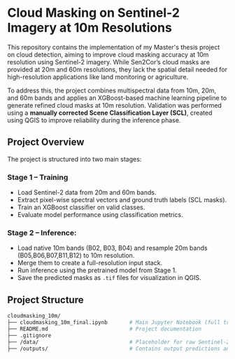 
# Cloud Masking on Sentinel-2 Imagery at 10m Resolutions

This repository contains the implementation of my Master's thesis project on cloud detection, aiming to improve cloud masking accuracy at 10m resolution using Sentinel-2 imagery. While Sen2Cor’s cloud masks are provided at 20m and 60m resolutions, they lack the spatial detail needed for high-resolution applications like land monitoring or agriculture.

To address this, the project combines multispectral data from 10m, 20m, and 60m bands and applies an XGBoost-based machine learning pipeline to generate refined cloud masks at 10m resolution. Validation was performed using a **manually corrected Scene Classification Layer (SCL)**, created using QGIS to improve reliability during the inference phase.

##  Project Overview
The project is structured into two main stages:
### Stage 1 – Training
- Load Sentinel-2 data from 20m and 60m bands.
- Extract pixel-wise spectral vectors and ground truth labels (SCL masks).
- Train an XGBoost classifier on valid classes.
- Evaluate model performance using classification metrics.

### Stage 2 – Inference:
- Load native 10m bands (B02, B03, B04) and resample 20m bands (B05,B06,B07,B11,B12) to 10m resolution.
- Merge them to create a full-resolution input stack.
- Run inference using the pretrained model from Stage 1.
- Save the predicted masks as `.tif` files for visualization in QGIS.
## Project Structure
```bash
cloudmasking_10m/
├── cloudmasking_10m_final.ipynb       # Main Jupyter Notebook (full training + inference pipeline)
├── README.md                          # Project documentation
├── .gitignore                         
├── /data/                             # Placeholder for raw Sentinel-2 scenes (.SAFE folders)
├── /outputs/                          # Contains output predictions and plots
